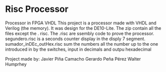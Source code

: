 # Risc Processor
Processor in FPGA VHDL
This project is a processor made with VHDL and Verilog (the memory). It was design for the DE10-Lite. The zip contain all the files except the . risc. The .risc are ssembly code to prove the processor. segundero.risc is a seconds counter display in the disply 7 segment. sumador_inDEc_outHex.risc sum the numbers all the number up to the one introduced in by the switches, input in decimals and outpu hexadecimal

Project made by:
Javier Piña Camacho
Gerardo Peña Pérez
Walter Humprhey 
